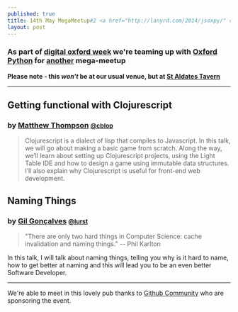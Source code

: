 ```yaml
---
published: true
title: 14th May MegaMeetup#2 <a href="http://lanyrd.com/2014/jsoxpy/" class="btn btn-large btn-primary pull-right">Attend On Lanyrd</a>
layout: post
---
```


### As part of [digital oxford week](http://www.digitaloxford.com/weekmay2014/) we're teaming up with [Oxford Python](https://twitter.com/oxfordpython) for [another](/2013/october/) mega-meetup

**Please note - this *won't* be at our usual venue, but at [St Aldates Tavern](http://staldatestavernoxford.co.uk/)**

---

## Getting functional with Clojurescript
### by [Matthew Thompson](http://mthompson.org) <small><a href="https://twitter.com/intent/user?screen_name=cblop">@cblop</a></small>

> Clojurescript is a dialect of lisp that compiles to Javascript. In this talk, we will go about making a basic game from scratch. Along the way, we’ll learn about setting up Clojurescript projects, using the Light Table IDE and how to design a game using immutable data structures. I’ll also explain why Clojurescript is useful for front-end web development.


## Naming Things
### by [Gil Gonçalves](http://lumbercoder.com/) <small><a href="https://twitter.com/intent/user?screen_name=lurst">@lurst</a></small>

> "There are only two hard things in Computer Science: cache invalidation and naming things." -- Phil Karlton

In this talk, I will talk about naming things, telling you why is it hard to name, how to get better at naming and this will lead you to be an even better Software Developer.


---

We're able to meet in this lovely pub thanks to [Github Community](https://community.github.com/) who are sponsoring the event.

